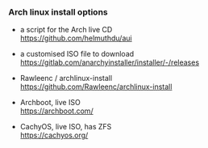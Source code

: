 ### Arch linux install options
- a script for the Arch live CD  
https://github.com/helmuthdu/aui

- a customised ISO file to download  
https://gitlab.com/anarchyinstaller/installer/-/releases

- Rawleenc / archlinux-install  
https://github.com/Rawleenc/archlinux-install

- Archboot, live ISO  
https://archboot.com/

- CachyOS, live ISO, has ZFS  
https://cachyos.org/
